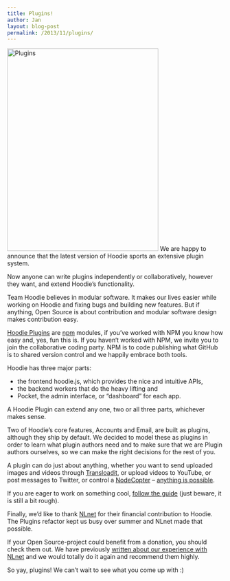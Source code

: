 ```yaml
---
title: Plugins!
author: Jan
layout: blog-post
permalink: /2013/11/plugins/
---
```

<img class="alignright size-large wp-image-591" alt="Plugins" src="http://blog.hood.ie/wp-content/uploads/2013/11/IMG_0276-352x470.jpg" width="352" height="470" />
We are happy to announce that the latest version of Hoodie sports an extensive plugin system.

Now anyone can write plugins independently or collaboratively, however they want, and extend Hoodie’s functionality.

Team Hoodie believes in modular software. It makes our lives easier while working on Hoodie and fixing bugs and building new features. But if anything, Open Source is about contribution and modular software design makes contribution easy.

[Hoodie Plugins][1] are [npm][2] modules, if you’ve worked with NPM you know how easy and, yes, fun this is. If you haven‘t worked with NPM, we invite you to join the collaborative coding party. NPM is to code publishing what GitHub is to shared version control and we happily embrace both tools.

Hoodie has three major parts:

*   the frontend hoodie.js, which provides the nice and intuitive APIs,
*   the backend workers that do the heavy lifting and
*   Pocket, the admin interface, or “dashboard” for each app.

A Hoodie Plugin can extend any one, two or all three parts, whichever makes sense.

Two of Hoodie’s core features, Accounts and Email, are built as plugins, although they ship by default. We decided to model these as plugins in order to learn what plugin authors need and to make sure that we are Plugin authors ourselves, so we can make the right decisions for the rest of you.

A plugin can do just about anything, whether you want to send uploaded images and videos through [Transloadit][3], or upload videos to YouTube, or post messages to Twitter, or control a [NodeCopter][4] – [anything is possible][5].

If you are eager to work on something cool, [follow the guide][6] (just beware, it is still a bit rough).

Finally, we’d like to thank [NLnet][7] for their financial contribution to Hoodie. The Plugins refactor kept us busy over summer and NLnet made that possible.

If your Open Source-project could benefit from a donation, you should check them out. We have previously [written about our experience with NLnet][8] and we would totally do it again and recommend them highly.

So yay, plugins! We can’t wait to see what you come up with :)

 [1]: http://hood.ie/#plugins "Hoodie Plugins Docs"
 [2]: https://npmjs.org "npm"
 [3]: https://transloadit.com "Transloadit"
 [4]: http://nodecopter.com "NodeCopter"
 [5]: http://html5zombo.com "Anything is Possible"
 [6]: http://github.com/espy/hoodie-plugin-tutorial "How to build a Hoodie Plugin"
 [7]: http://nlnet.nl "NLnet"
 [8]: http://blog.hood.ie/2013/08/announcement-open-source-funding-by-nlnet-for-hoodie-granted/ "Open Source Funding By NLnet for Hoodie Granted"